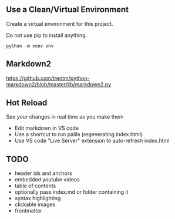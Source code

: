 ## Use a Clean/Virtual Environment

Create a virtual environment for this project.

Do not use pip to install anything.

```
python -m venv env
```

## Markdown2

https://github.com/trentm/python-markdown2/blob/master/lib/markdown2.py

## Hot Reload

See your changes in real time as you make them
* Edit markdown in VS code
* Use a shortcut to run palila (regenerating index.html)
* Use VS code "Live Server" extension to auto-refresh index.html

## TODO
* header ids and anchors
* embedded youtube videos
* table of contents
* optionally pass index.md or folder containing it
* syntax highlighting
* clickable images
* frontmatter
